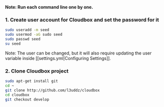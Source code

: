 **Note: Run each command line one by one.**

###  1. Create user account for Cloudbox and set the password for it ### 
```bash
sudo useradd -m seed
sudo usermod -aG sudo seed
sudo passwd seed
su seed
```

Note: The user can be changed, but it will also require updating the user variable inside [[settings.yml|Configuring Settings]].


### 2. Clone Cloudbox project ### 

```bash
sudo apt-get install git
cd ~
git clone http://github.com/l3uddz/cloudbox
cd cloudbox
git checkout develop
```